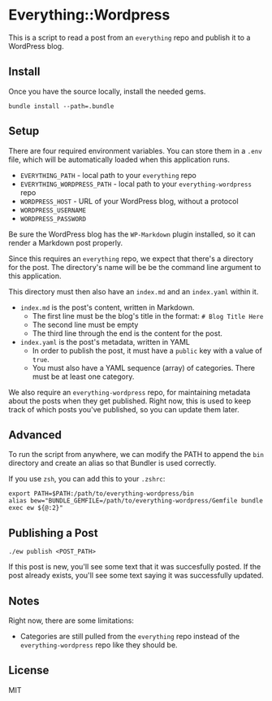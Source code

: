 # Everything::Wordpress

This is a script to read a post from an `everything` repo and publish it to a
WordPress blog.

## Install

Once you have the source locally, install the needed gems.

`bundle install --path=.bundle`

## Setup

There are four required environment variables. You can store them in a `.env`
file, which will be automatically loaded when this application runs.

- `EVERYTHING_PATH` - local path to your `everything` repo
- `EVERYTHING_WORDPRESS_PATH` - local path to your `everything-wordpress` repo
- `WORDPRESS_HOST` - URL of your WordPress blog, without a protocol
- `WORDPRESS_USERNAME`
- `WORDPRESS_PASSWORD`

Be sure the WordPress blog has the `WP-Markdown` plugin installed, so it can
render a Markdown post properly.

Since this requires an `everything` repo, we expect that there's a directory
for the post. The directory's name will be be the command line argument to
this application.

This directory must then also have an `index.md` and an `index.yaml` within it.

- `index.md` is the post's content, written in Markdown.
  - The first line must be the blog's title in the format: `# Blog Title Here`
  - The second line must be empty
  - The third line through the end is the content for the post.
- `index.yaml` is the post's metadata, written in YAML
  - In order to publish the post, it must have a `public` key with a value of `true`.
  - You must also have a YAML sequence (array) of categories. There must be at
    least one category.

We also require an `everything-wordpress` repo, for maintaining metadata about
the posts when they get published. Right now, this is used to keep track of
which posts you've published, so you can update them later.

## Advanced

To run the script from anywhere, we can modify the PATH to append the `bin`
directory and create an alias so that Bundler is used correctly.

If you use `zsh`, you can add this to your `.zshrc`:

```
export PATH=$PATH:/path/to/everything-wordpress/bin
alias bew="BUNDLE_GEMFILE=/path/to/everything-wordpress/Gemfile bundle exec ew ${@:2}"
```

## Publishing a Post

```
./ew publish <POST_PATH>
```

If this post is new, you'll see some text that it was succesfully posted.
If the post already exists, you'll see some text saying it was successfully
updated.

## Notes

Right now, there are some limitations:

- Categories are still pulled from the `everything` repo instead of the
  `everything-wordpress` repo like they should be.

## License

MIT

